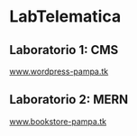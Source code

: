 # LabTelematica

## Laboratorio 1: CMS

www.wordpress-pampa.tk

## Laboratorio 2: MERN

www.bookstore-pampa.tk

